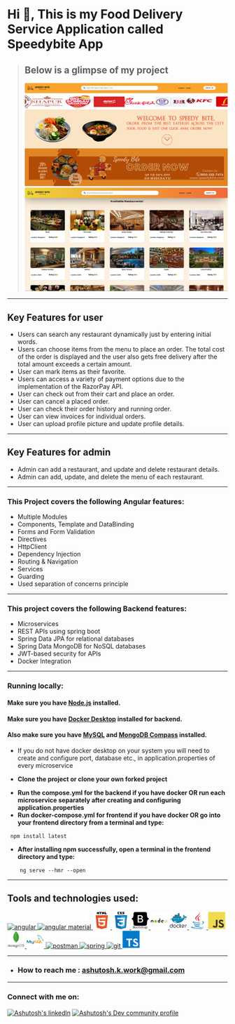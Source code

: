 # Hi 👋, This is my Food Delivery Service Application called Speedybite App

> ## Below is a glimpse of my project
> ![UI](Screenshot%20of%20UI.png)
> ![UI](Screenshot%20of%20restaurants.png)

---

## Key Features for user

- Users can search any restaurant dynamically just by entering initial words.
- Users can choose items from the menu to place an order.
  The total cost of the order is displayed and the user also gets free delivery after the total amount exceeds a certain
  amount.
- User can mark items as their favorite.
- Users can access a variety of payment options due to the implementation of the RazorPay API.
- User can check out from their cart and place an order.
- User can cancel a placed order.
- User can check their order history and running order.
- User can view invoices for individual orders.
- User can upload profile picture and update profile details.

---

## Key Features for admin

- Admin can add a restaurant, and update and delete restaurant details.
- Admin can add, update, and delete the menu of each restaurant.

---

### This Project covers the following Angular features:

- Multiple Modules
- Components, Template and DataBinding
- Forms and Form Validation
- Directives
- HttpClient
- Dependency Injection
- Routing & Navigation
- Services
- Guarding
- Used separation of concerns principle

---

### This project covers the following Backend features:

- Microservices
- REST APIs using spring boot
- Spring Data JPA for relational databases
- Spring Data MongoDB for NoSQL databases
- JWT-based security for APIs
- Docker Integration

---

### Running locally:

#### Make sure you have  [Node.js](http://nodejs.org/) installed.

#### Make sure you have [Docker Desktop](https://www.docker.com/products/docker-desktop/) installed for backend.

#### Also make sure you have [MySQL](https://www.mysql.com/products/community/) and [MongoDB Compass](https://www.mongodb.com/try/download/compass) installed.

* If you do not have docker desktop on your system you will need to create and configure port, database etc., in
  application.properties of every microservice

* **Clone the project or clone your own forked project**

- **Run the compose.yml for the backend if you have docker OR run each microservice separately after creating and
  configuring application.properties**
- **Run docker-compose.yml for frontend if you have docker OR go into your frontend directory from a terminal and type:**

```
 npm install latest
```

- **After installing npm successfully, open a terminal in the frontend directory and type:**

```
    ng serve --hmr --open
```

---

## Tools and technologies used:

<p align="left"> <a href="https://angular.io" target="_blank" rel="noreferrer"> <img src="https://angular.io/assets/images/logos/angular/angular.svg" alt="angular" width="40" height="40"/> </a><a href="https://material.angular.io/" target="_blank" rel="noreferrer"> <img src="https://camo.githubusercontent.com/9ba016dbbe60f7b2c2835b9e633f8db7e4176e2be102b3280c91884f37207e9a/68747470733a2f2f63646e2e6a7364656c6976722e6e65742f67682f616e67756c61722d6d6174657269616c2d657874656e73696f6e732f73656c6563742d69636f6e406d61737465722f6173736574732f616e67756c61722d6d6174657269616c2d657874656e73696f6e732d6c6f676f2e737667" alt="angular material" width="40" height="40"/> </a><a href="https://www.w3.org/html/" target="_blank" rel="noreferrer"> <img src="https://raw.githubusercontent.com/devicons/devicon/master/icons/html5/html5-original-wordmark.svg" alt="html5" width="40" height="40"/> </a><a href="https://www.w3schools.com/css/" target="_blank" rel="noreferrer"> <img src="https://raw.githubusercontent.com/devicons/devicon/master/icons/css3/css3-original-wordmark.svg" alt="css3" width="40" height="40"/> </a><a href="https://getbootstrap.com" target="_blank" rel="noreferrer"> <img src="https://raw.githubusercontent.com/devicons/devicon/master/icons/bootstrap/bootstrap-plain-wordmark.svg" alt="bootstrap" width="40" height="40"/> </a><a href="https://nodejs.org" target="_blank" rel="noreferrer"> <img src="https://raw.githubusercontent.com/devicons/devicon/master/icons/nodejs/nodejs-original-wordmark.svg" alt="nodejs" width="40" height="40"/> </a><a href="https://www.docker.com/" target="_blank" rel="noreferrer"> <img src="https://raw.githubusercontent.com/devicons/devicon/master/icons/docker/docker-original-wordmark.svg" alt="docker" width="40" height="40"/> </a><a href="https://www.java.com" target="_blank" rel="noreferrer"> <img src="https://raw.githubusercontent.com/devicons/devicon/master/icons/java/java-original.svg" alt="java" width="40" height="40"/> </a><a href="https://developer.mozilla.org/en-US/docs/Web/JavaScript" target="_blank" rel="noreferrer"> <img src="https://raw.githubusercontent.com/devicons/devicon/master/icons/javascript/javascript-original.svg" alt="javascript" width="40" height="40"/> </a><a href="https://www.mongodb.com/" target="_blank" rel="noreferrer"> <img src="https://raw.githubusercontent.com/devicons/devicon/master/icons/mongodb/mongodb-original-wordmark.svg" alt="mongodb" width="40" height="40"/></a><a href="https://www.mysql.com/" target="_blank" rel="noreferrer"> <img src="https://raw.githubusercontent.com/devicons/devicon/master/icons/mysql/mysql-original-wordmark.svg" alt="mysql" width="40" height="40"/> </a><a href="https://postman.com" target="_blank" rel="noreferrer"> <img src="https://www.vectorlogo.zone/logos/getpostman/getpostman-icon.svg" alt="postman" width="40" height="40"/> </a><a href="https://spring.io/" target="_blank" rel="noreferrer"> <img src="https://www.vectorlogo.zone/logos/springio/springio-icon.svg" alt="spring" width="40" height="40"/> </a><a href="https://git-scm.com/" target="_blank" rel="noreferrer"> <img src="https://www.vectorlogo.zone/logos/git-scm/git-scm-icon.svg" alt="git" width="40" height="40"/> </a><a href="https://www.typescriptlang.org/" target="_blank" rel="noreferrer"> <img src="https://raw.githubusercontent.com/devicons/devicon/master/icons/typescript/typescript-original.svg" alt="typescript" width="40" height="40"/> </a> </p>

---

- ### How to reach me : [ashutosh.k.work@gmail.com](ashutosh.k.work@gmail.com)

---

### Connect with me on:

<a href="https://www.linkedin.com/in/ashutosh-axe00/" target="blank"><img align="center" src="https://raw.githubusercontent.com/rahuldkjain/github-profile-readme-generator/master/src/images/icons/Social/linked-in-alt.svg" alt="Ashutosh's linkedln" height="30" width="40" /></a>
<a href="https://dev.to/axe00" target="blank"><img align="center" src="https://dev-to-uploads.s3.amazonaws.com/uploads/logos/resized_logo_UQww2soKuUsjaOGNB38o.png" alt="Ashutosh's Dev community profile" height="30" width="40" /></a>
